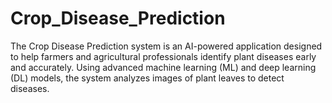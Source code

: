 # Crop_Disease_Prediction
The Crop Disease Prediction system is an AI-powered application designed to help farmers and agricultural professionals identify plant diseases early and accurately. Using advanced machine learning (ML) and deep learning (DL) models, the system analyzes images of plant leaves to detect diseases.
